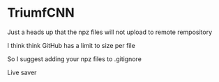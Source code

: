 # TriumfCNN

Just a heads up that the npz files will not upload to remote rempository

I think think GitHub has a limit to size per file

So I suggest adding your npz files to .gitignore

Live saver
